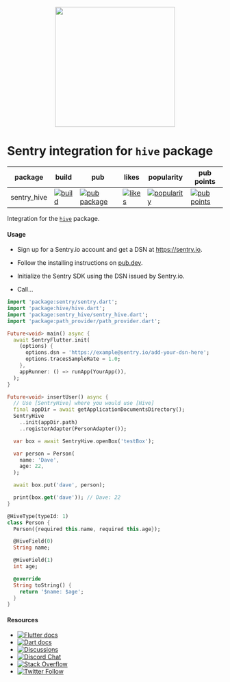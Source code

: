 <p align="center">
  <a href="https://sentry.io" target="_blank" align="center">
    <img src="https://sentry-brand.storage.googleapis.com/sentry-logo-black.png" width="280">
  </a>
  <br />
</p>

Sentry integration for `hive` package
===========

| package     | build                                                                                                                                                                                | pub                                                                                                  | likes                                                                                                | popularity                                                                                                     | pub points |
|-------------|--------------------------------------------------------------------------------------------------------------------------------------------------------------------------------------|------------------------------------------------------------------------------------------------------|------------------------------------------------------------------------------------------------------|----------------------------------------------------------------------------------------------------------------| ------- |
| sentry_hive | [![build](https://github.com/getsentry/sentry-dart/actions/workflows/hive.yml/badge.svg?branch=main)](https://github.com/getsentry/sentry-dart/actions?query=workflow%3Asentry-hive) | [![pub package](https://img.shields.io/pub/v/sentry_hive.svg)](https://pub.dev/packages/sentry_hive) | [![likes](https://img.shields.io/pub/likes/sentry_hive)](https://pub.dev/packages/sentry_hive/score) | [![popularity](https://img.shields.io/pub/popularity/sentry_hive)](https://pub.dev/packages/sentry_hive/score) | [![pub points](https://img.shields.io/pub/points/sentry_hive)](https://pub.dev/packages/sentry_hive/score)

Integration for the [`hive`](https://pub.dev/packages/hive) package.

#### Usage

- Sign up for a Sentry.io account and get a DSN at https://sentry.io.

- Follow the installing instructions on [pub.dev](https://pub.dev/packages/sentry/install).

- Initialize the Sentry SDK using the DSN issued by Sentry.io.

- Call...

```dart
import 'package:sentry/sentry.dart';
import 'package:hive/hive.dart';
import 'package:sentry_hive/sentry_hive.dart';
import 'package:path_provider/path_provider.dart';

Future<void> main() async {
  await SentryFlutter.init(
    (options) {
      options.dsn = 'https://example@sentry.io/add-your-dsn-here';
      options.tracesSampleRate = 1.0;
    },
    appRunner: () => runApp(YourApp()),
  );
}

Future<void> insertUser() async {
  // Use [SentryHive] where you would use [Hive]
  final appDir = await getApplicationDocumentsDirectory();
  SentryHive
    ..init(appDir.path)
    ..registerAdapter(PersonAdapter());

  var box = await SentryHive.openBox('testBox');

  var person = Person(
    name: 'Dave',
    age: 22,
  );

  await box.put('dave', person);

  print(box.get('dave')); // Dave: 22
}

@HiveType(typeId: 1)
class Person {
  Person({required this.name, required this.age});

  @HiveField(0)
  String name;

  @HiveField(1)
  int age;

  @override
  String toString() {
    return '$name: $age';
  }
}
```

#### Resources

* [![Flutter docs](https://img.shields.io/badge/documentation-sentry.io-green.svg?label=flutter%20docs)](https://docs.sentry.io/platforms/flutter/)
* [![Dart docs](https://img.shields.io/badge/documentation-sentry.io-green.svg?label=dart%20docs)](https://docs.sentry.io/platforms/dart/)
* [![Discussions](https://img.shields.io/github/discussions/getsentry/sentry-dart.svg)](https://github.com/getsentry/sentry-dart/discussions)
* [![Discord Chat](https://img.shields.io/discord/621778831602221064?logo=discord&logoColor=ffffff&color=7389D8)](https://discord.gg/gB6ja9uZuN)
* [![Stack Overflow](https://img.shields.io/badge/stack%20overflow-sentry-green.svg)](https://stackoverflow.com/questions/tagged/sentry)
* [![Twitter Follow](https://img.shields.io/twitter/follow/getsentry?label=getsentry&style=social)](https://twitter.com/intent/follow?screen_name=getsentry)
